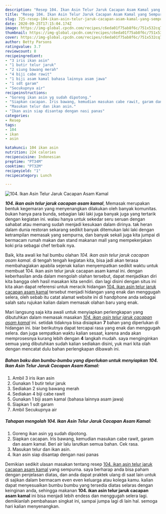 ```yaml
---
description: "Resep 104. Ikan Asin Telur Jaruk Cacapan Asam Kamal yang Sempurna"
title: "Resep 104. Ikan Asin Telur Jaruk Cacapan Asam Kamal yang Sempurna"
slug: 725-resep-104-ikan-asin-telur-jaruk-cacapan-asam-kamal-yang-sempurna
date: 2020-09-25T17:15:04.174Z
image: https://img-global.cpcdn.com/recipes/c6eda01f75ab8f6c/751x532cq70/104-ikan-asin-telur-jaruk-cacapan-asam-kamal-foto-resep-utama.jpg
thumbnail: https://img-global.cpcdn.com/recipes/c6eda01f75ab8f6c/751x532cq70/104-ikan-asin-telur-jaruk-cacapan-asam-kamal-foto-resep-utama.jpg
cover: https://img-global.cpcdn.com/recipes/c6eda01f75ab8f6c/751x532cq70/104-ikan-asin-telur-jaruk-cacapan-asam-kamal-foto-resep-utama.jpg
author: Betty Parsons
ratingvalue: 3.7
reviewcount: 8
recipeingredient:
- "3 iris ikan asin"
- "1 butir telur jaruk"
- "2 siung bawang merah"
- "4 biji cabe rawit"
- "1 biji asam kamal bahasa lainnya asam jawa"
- "1 sdt garam"
- "Secukupnya air"
recipeinstructions:
- "Goreng ikan asin yg sudah dipotong."
- "Siapkan cacapan. Iris bawang, kemudian masukan cabe rawit, garam dan asam kamal. Beri air lalu larutkan semua bahan. Cek rasa."
- "Masukan telur dan ikan asin."
- "Ikan asin siap disantap dengan nasi panas"
categories:
- Resep
tags:
- 104
- ikan
- asin

katakunci: 104 ikan asin 
nutrition: 224 calories
recipecuisine: Indonesian
preptime: "PT34M"
cooktime: "PT32M"
recipeyield: "1"
recipecategory: Lunch

---
```



![104. Ikan Asin Telur Jaruk Cacapan Asam Kamal](https://img-global.cpcdn.com/recipes/c6eda01f75ab8f6c/751x532cq70/104-ikan-asin-telur-jaruk-cacapan-asam-kamal-foto-resep-utama.jpg)

<b><i>104. ikan asin telur jaruk cacapan asam kamal</i></b>, Memasak merupakan bentuk kegemaran yang menyenangkan dilakukan oleh banyak komunitas. bukan hanya para bunda, sebagian laki laki juga banyak juga yang tertarik dengan kegiatan ini. walau hanya untuk sekedar seru seruan dengan sahabat atau memang sudah menjadi kesukaan dalam dirinya. tak heran dalam dunia restoran sekarang sedikit banyak ditemukan laki laki dengan ketrampilan memasak yang sempurna, dan banyak sekali juga kita jumpai di bermacam rumah makan dan stand makanan mall yang mempekerjakan koki pria sebagai chef terbaik nya.

Baik, kita awali ke hal bumbu olahan <i>104. ikan asin telur jaruk cacapan asam kamal</i>. di tengah tengah kegiatan kita, bisa jadi akan terasa membahagiakan apabila sejenak kalian menyempatkan sedikit waktu untuk membuat 104. ikan asin telur jaruk cacapan asam kamal ini. dengan keberhasilan anda dalam mengolah olahan tersebut, dapat menjadikan diri kita bangga oleh hasil masakan kita sendiri. dan lagi disini dengan situs ini kita akan dapat referensi untuk meracik hidangan <u>104. ikan asin telur jaruk cacapan asam kamal</u> tersebut menjadi hidangan yang enak dan menggugah selera, oleh sebab itu catat alamat website ini di handphone anda sebagai salah satu rujukan kalian dalam memasak olahan baru yang enak.




Mari langsung saja kita awali untuk menyiapkan perlengkapan yang dibutuhkan dalam memasak masakan <u><i>104. ikan asin telur jaruk cacapan asam kamal</i></u> ini. setidak tidaknya bisa disiapkan <b>7</b> bahan yang diperlukan di hidangan ini. biar berikutnya dapat tercapai rasa yang enak dan menggugah selera. dan juga sempatkan waktu kalian sesaat, karena anda akan memprosesnya kurang lebih dengan <b>4</b> langkah mudah. saya menginginkan semua yang dibutuhkan sudah kalian sediakan disini, yuk mari kita olah dengan mencatat dulu bahan perlengkapan dibawah ini.

<!--inarticleads1-->

##### Bahan baku dan bumbu-bumbu yang diperlukan untuk menyiapkan 104. Ikan Asin Telur Jaruk Cacapan Asam Kamal:

1. Ambil 3 iris ikan asin
1. Gunakan 1 butir telur jaruk
1. Sediakan 2 siung bawang merah
1. Sediakan 4 biji cabe rawit
1. Gunakan 1 biji asam kamal (bahasa lainnya asam jawa)
1. Siapkan 1 sdt garam
1. Ambil Secukupnya air




<!--inarticleads2-->

##### Tahapan mengolah 104. Ikan Asin Telur Jaruk Cacapan Asam Kamal:

1. Goreng ikan asin yg sudah dipotong.
1. Siapkan cacapan. Iris bawang, kemudian masukan cabe rawit, garam dan asam kamal. Beri air lalu larutkan semua bahan. Cek rasa.
1. Masukan telur dan ikan asin.
1. Ikan asin siap disantap dengan nasi panas




Demikian sedikit ulasan masakan tentang resep <u>104. ikan asin telur jaruk cacapan asam kamal</u> yang sempurna. saya berharap anda bisa paham dengan penjelasan diatas, dan anda dapat praktek ulang di saat lain untuk di sajikan dalam bermacam even even keluarga atau kolega kamu. kalian dapat menyesuaikan bumbu bumbu yang tersedia diatas selaras dengan keinginan anda, sehingga makanan <b>104. ikan asin telur jaruk cacapan asam kamal</b> ini bisa menjadi lebih endess dan menggugah selera lagi. demikianlah pembahasan singkat ini, sampai jumpa lagi di lain hal. semoga hari kalian menyenangkan.
